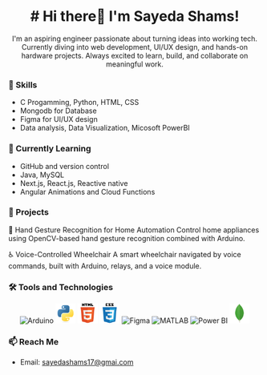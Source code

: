 <h1 align="center"># Hi there👋 I'm Sayeda Shams!</h1>

<p align="center">
I'm an aspiring engineer passionate about turning ideas into working tech. Currently diving into web development, UI/UX design, and hands-on hardware projects. Always excited to learn, build, and collaborate on meaningful work.
</p>

### 🔧 Skills
- C Progamming, Python, HTML, CSS
- Mongodb for Database
- Figma for UI/UX design
- Data analysis, Data Visualization, Micosoft PowerBI

### 🌱 Currently Learning
- GitHub and version control
- Java, MySQL
- Next.js, React.js, Reactive native
- Angular Animations and Cloud Functions

 ### 🚀 Projects
🎯 Hand Gesture Recognition for Home Automation
Control home appliances using OpenCV-based hand gesture recognition combined with Arduino.

♿ Voice-Controlled Wheelchair
A smart wheelchair navigated by voice commands, built with Arduino, relays, and a voice module.


### 🛠️ Tools and Technologies
<p align="center">
  <img src="https://cdn.worldvectorlogo.com/logos/arduino-1.svg" alt="Arduino" width="40" height="40" />
  <img src="https://raw.githubusercontent.com/devicons/devicon/master/icons/python/python-original.svg" alt="Python" width="40" height="40" />
  <img src="https://raw.githubusercontent.com/devicons/devicon/master/icons/html5/html5-original-wordmark.svg" alt="HTML5" width="40" height="40" />
  <img src="https://raw.githubusercontent.com/devicons/devicon/master/icons/css3/css3-original-wordmark.svg" alt="CSS3" width="40" height="40" />
  <img src="https://www.vectorlogo.zone/logos/figma/figma-icon.svg" alt="Figma" width="40" height="40" />
  <img src="https://upload.wikimedia.org/wikipedia/commons/2/21/Matlab_Logo.png" alt="MATLAB" width="40" height="40" />
  <img src="https://img.icons8.com/color/48/000000/power-bi.png" alt="Power BI" width="40" height="40"/>
  <img src="https://raw.githubusercontent.com/devicons/devicon/master/icons/mongodb/mongodb-original.svg" alt="MongoDB" width="40" height="40"/>


</p>

### 📫 Reach Me
- Email: sayedashams17@gmai.com

<!--
**Sayedashams/Sayedashams** is a ✨ _special_ ✨ repository because its `README.md` (this file) appears on your GitHub profile.

Here are some ideas to get you started:

- 🔭 I’m currently working on ...
- 🌱 I’m currently learning ...
- 👯 I’m looking to collaborate on ...
- 🤔 I’m looking for help with ...
- 💬 Ask me about ...
- 📫 How to reach me: ...
- 😄 Pronouns: ...
- ⚡ Fun fact: ...
-->
